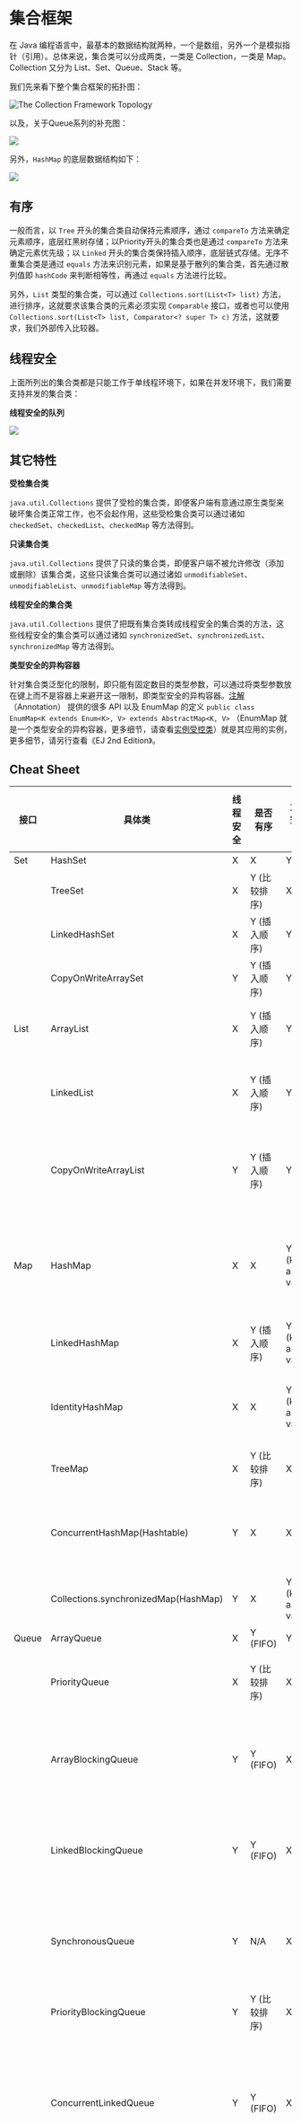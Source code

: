 # 集合框架

在 Java 编程语言中，最基本的数据结构就两种，一个是数组，另外一个是模拟指针（引用）。总体来说，集合类可以分成两类，一类是 Collection，一类是 Map。Collection 又分为 List、Set、Queue、Stack 等。

我们先来看下整个集合框架的拓扑图：

![The Collection Framework Topology](theCollectionFrameworkTopology.png)

以及，关于Queue系列的补充图：

![](theQueueTopology.png)

另外，`HashMap` 的底层数据结构如下：

![](theHashMapImplement.png)

## 有序

一般而言，以 `Tree` 开头的集合类自动保持元素顺序，通过 `compareTo` 方法来确定元素顺序，底层红黑树存储；以Priority开头的集合类也是通过 `compareTo` 方法来确定元素优先级；以 `Linked` 开头的集合类保持插入顺序，底层链式存储。无序不重集合类是通过 `equals` 方法来识别元素，如果是基于散列的集合类，首先通过散列值即 `hashCode` 来判断相等性，再通过 `equals` 方法进行比较。

另外，`List` 类型的集合类，可以通过 `Collections.sort(List<T> list)` 方法，进行排序，这就要求该集合类的元素必须实现 `Comparable` 接口，或者也可以使用 `Collections.sort(List<T> list, Comparator<? super T> c)` 方法，这就要求，我们外部传入比较器。

## 线程安全

上面所列出的集合类都是只能工作于单线程环境下，如果在并发环境下，我们需要支持并发的集合类：

**线程安全的队列**

![](theThreadSafeCollectionFrameworkTopology.jpg)

## 其它特性

**受检集合类**

`java.util.Collections` 提供了受检的集合类，即便客户端有意通过原生类型来破坏集合类正常工作，也不会起作用，这些受检集合类可以通过诸如 `checkedSet`、`checkedList`、`checkedMap` 等方法得到。

**只读集合类**

`java.util.Collections` 提供了只读的集合类，即便客户端不被允许修改（添加或删除）该集合类，这些只读集合类可以通过诸如 `unmodifiableSet`、`unmodifiableList`、`unmodifiableMap` 等方法得到。

**线程安全的集合类**

`java.util.Collections` 提供了把既有集合类转成线程安全的集合类的方法，这些线程安全的集合类可以通过诸如 `synchronizedSet`、`synchronizedList`、`synchronizedMap` 等方法得到。

**类型安全的异构容器**

针对集合类泛型化的限制，即只能有固定数目的类型参数，可以通过将类型参数放在键上而不是容器上来避开这一限制，即类型安全的异构容器。[注解](Annotation.md)（Annotation） 提供的很多 API 以及 EnumMap 的定义 `public class EnumMap<K extends Enum<K>, V> extends AbstractMap<K, V>` （EnumMap 就是一个类型安全的异构容器，更多细节，请查看[实例受控类](InstanceControlledClass.md)）就是其应用的实例，更多细节，请另行查看《EJ 2nd Edition》。

## Cheat Sheet

| 接口        | 具体类   |  线程安全 | 是否有序 |允许空元素| 允许重复(equals return true) | 实现原理  | 注意事项 |
| --------   | -----  | ----  |----  |-------- |-------- |-------- |-------- |
| Set        |   HashSet   |   X   |   X   | Y |X  |  基于 `HashMap` 实现  ||
|           |   TreeSet   |   X   |  Y (比较排序) | X |  X   | 基于 `TreeMap` 实现  ||
|           |   LinkedHashSet   |   X   |  Y (插入顺序)  | Y | X  |  基于 `LinkedHashMap` 实现  ||
|           |   CopyOnWriteArraySet   |  Y   |  Y (插入顺序)   | Y | X  | 基于 `CopyOnWriteArrayList` 实现  | 同 `CopyOnWriteArrayList` |
| List     | ArrayList |   X     |   Y (插入顺序)   | Y   |  Y  | 基于`数组`实现，扩容的时候会复制数组 | 适合随机访问以及追加元素，最好指定 `initialCapacity`，避免数组复制 |
|      | LinkedList |   X   |  Y (插入顺序)   |  Y    | Y  | 基于 `双向链表` 实现 | 适合新增和删除操作，常用于队列的实现，需要在外部考虑同步，`LinkedList` 实现了 `Deque` 接口 |
|      | CopyOnWriteArrayList |   Y   |    Y (插入顺序)  | Y |  Y   |  基于数组实现，每次发生写操作的时候，都复制一个新的数组。写线程安全是通过 `ReentrantLock` 实现的。读写分离的思想，读和写分别操作的是不同的容器。  | 修改性能很差，多用于读的频率远大于写的频率的场景，保证最终一致性 |
| Map        |   HashMap   |  X  |   X   |  Y (key and value)  |  N/A  | 基于数组（AKA 哈希表，hash table of buckets）和链表的组合实现，`hashCode` 即数组下标，如果发生哈希碰撞（同一个 bucket），则通过`(单向)链表`或`红黑树`存放返回相同 `hashCode` 的元素 |  循环遍历过程中，关于结构性的修改操作，需要通过 `iterator.remove` 来进行；一般不需要考虑自己设定 `initialCapacity`、`loadFactor` |
|        |   LinkedHashMap   |  X  |   Y (插入顺序)   |  Y (key and value)  | N/A | 基于 `HashMap` 和 `双向链表` 实现 | 同 `HashMap` |
|          |   IdentityHashMap   |  X  |  X   |  Y (key and value)  |  N/A  |  用 `==`(reference-equality)而不是 `equals`(object-equality)，比较 `key` 值；使用 `System.identityHashCode()` 而不是 `hashCode` | 很少用 |
|          |   TreeMap   |  X  |  Y (比较排序)   | X   | N/A   | 基于 `红黑树` 实现 |     |
|        |   ConcurrentHashMap(Hashtable)   |  Y  |  X  |   X  | N/A   |  通过非常细粒度（bucket 中的元素）的 `synchronized` 锁，也称作分段锁  |  读操作没有加锁因此也不会阻塞，有可能与另外线程的写操作同时发生，读到的不完整的数据，这里的一致性是**最终一致性**   |
|        |   Collections.synchronizedMap(HashMap)   |  Y  | X   |  Y (key and value)   | N/A   |  通过 `synchronized (mutex){}` 同步互斥锁实现，读写都会阻塞  |  保证完全一致性，但性能受到影响   |
| Queue        |    ArrayQueue     |  X  |  Y (FIFO) | Y | Y | 同 `ArrayList` | 同 `ArrayList`，不算是真正的队列，不常用 |
|         |    PriorityQueue   |  X  |  Y (比较排序)  | X  | Y | 基于`数组`实现，扩容的时候会复制数组  | 非多线程环境的优先队列，最好指定 `initialCapacity`，避免数组复制  |
|         |    ArrayBlockingQueue    |  Y  |  Y (FIFO)   | X  | Y | 基于`数组`实现，不会自动扩容（有界），线程安全是通过 `ReentrantLock`（可以指定其为公平锁） 实现，通过 `Condition` 实现等待/阻塞（读取一个空队列，或者试图写入一个满队列） | 初始化的时候，必须指定 `capacity`；可能具有更高更稳定的性能  |
|          |    LinkedBlockingQueue    |  Y  |  Y (FIFO)   | X  | Y | 基于 `双向链表` 实现的可选有界队列，入队和出队分别是不同的 `ReentrantLock`，通过 `Condition` 实现等待/阻塞（读取一个空队列，或者试图写入一个满队列） | 具有更大的吞吐量，适合高并发环境  |
|        |    SynchronousQueue    |  Y  | N/A  | X | N/A  |  入队操作必须等待出队操作，反之亦然，否则等待或者返回错误结果或者抛出异常；没有任何容量，不能存留任何元素，一个元素只有在被取走的时候才会被加入到队列里 | 很少用  |
|       |    PriorityBlockingQueue    |  Y  | Y (比较排序)    | X  | Y  | 类似 `PriorityQueue` 的无界阻塞队列，线程安全是通过 `ReentrantLock` 实现的 | 最好指定 `initialCapacity`，避免数组复制  |
|       |    ConcurrentLinkedQueue    |  Y  | Y (FIFO)    | X  | Y  | 基于 `CAS(Compare-and-Swap)` 原子指令和`（单向）链表`的无界非阻塞队列 |  批量操作（`addAll`、`removeAll` 等）不保证原子性，如果读（比如 `iterator` 操作）与写（比如 `addAll`）同时发生，可能读到不完整的数据，这里的一致性是最终一致性；另外，`CAS` 的 `ABA` 问题也值得关注；`size` 开销很大 |
|         |    LinkedTransferQueue    |  Y  |   Y (FIFO)  | X | Y  | 基于`（单向）链表`的无界阻塞队列；是 `ConcurrentLinkedQueue`、`SynchronousQueue`(公平模式)、无界的 `LinkedBlockingQueues` 等的超集  | 批量操作（`addAll`、`removeAll` 等）不保证原子性，如果读（比如 `iterator` 操作）与写（比如 `addAll`）同时发生，可能读到不完整的数据，这里的一致性是最终一致性；`size` 开销很大 |
|       |    DelayQueue   |  Y  |  Y (比较排序)    | X | Y |  基于 `PriorityQueue` 实现，无界阻塞队列，线程安全是通过 `ReentrantLock` 实现的；通过 `Condition` 等待 `Delayed` 元素到期，然后才能取走  |    |
|       |    ArrayDeque    |  X  |  Y (插入顺序)   | X  |  Y  | 基于`数组`实现的无界双向队列，扩容的时候会复制数组  | 可以作为栈使用，作为栈使用，比 `Stack` 更快，作为队列，比 `LinkedList` 更快 |
|       |    LinkedBlockingDeque    |  Y  |  Y (插入顺序)   | X |  Y | 基于`双向链表`实现的可选有界双向队列，入队和出队是一个 `ReentrantLock`，通过 `Condition` 实现等待/阻塞（读取一个空队列，或者试图写入一个满队列）  | 可以固定容量；可以作为栈使用  |
|       |    ConcurrentLinkedDeque    |  Y  |  Y (插入顺序)    | X  |   Y   |  基于 `CAS(Compare-and-Swap)` 原子指令和双向链表的无界非阻塞队列  |  批量操作（`addAll`、`removeAll` 等）不保证原子性，如果读（比如 `iterator` 操作）与写（比如 `addAll`）同时发生，可能读到不完整的数据，这里的一致性是最终一致性；`size` 开销很大  |
|   Stack    |   Stack   |  X  | Y (LIFO)  | Y |  Y  | 对于 `Vector` 的简单封装  | 作为栈，应该优先使用 `{@link Deque}` 接口和其实现  |

![the Java Collections CheatSheet](theJavaCollectionsCheatSheet.png)

## 最后

就这样。
